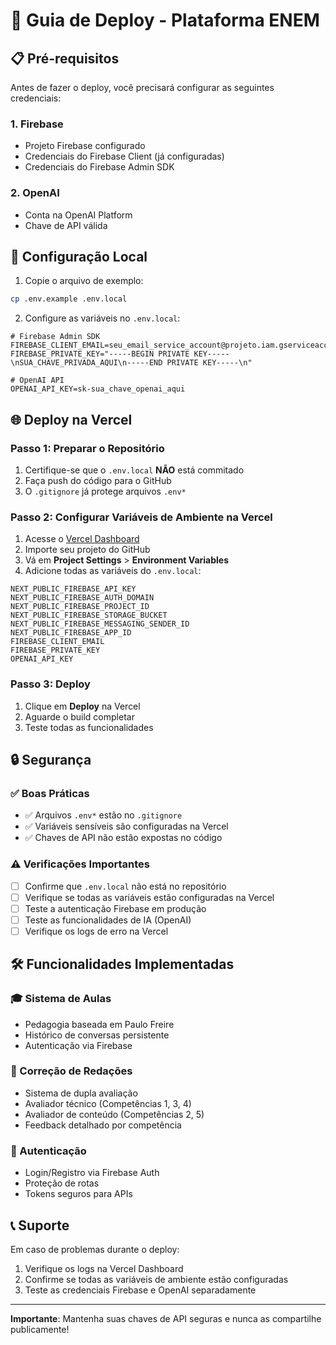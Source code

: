 # 🚀 Guia de Deploy - Plataforma ENEM

## 📋 Pré-requisitos

Antes de fazer o deploy, você precisará configurar as seguintes credenciais:

### 1. Firebase
- Projeto Firebase configurado
- Credenciais do Firebase Client (já configuradas)
- Credenciais do Firebase Admin SDK

### 2. OpenAI
- Conta na OpenAI Platform
- Chave de API válida

## 🔧 Configuração Local

1. Copie o arquivo de exemplo:
```bash
cp .env.example .env.local
```

2. Configure as variáveis no `.env.local`:
```env
# Firebase Admin SDK
FIREBASE_CLIENT_EMAIL=seu_email_service_account@projeto.iam.gserviceaccount.com
FIREBASE_PRIVATE_KEY="-----BEGIN PRIVATE KEY-----\nSUA_CHAVE_PRIVADA_AQUI\n-----END PRIVATE KEY-----\n"

# OpenAI API
OPENAI_API_KEY=sk-sua_chave_openai_aqui
```

## 🌐 Deploy na Vercel

### Passo 1: Preparar o Repositório
1. Certifique-se que o `.env.local` **NÃO** está commitado
2. Faça push do código para o GitHub
3. O `.gitignore` já protege arquivos `.env*`

### Passo 2: Configurar Variáveis de Ambiente na Vercel
1. Acesse o [Vercel Dashboard](https://vercel.com/dashboard)
2. Importe seu projeto do GitHub
3. Vá em **Project Settings** > **Environment Variables**
4. Adicione todas as variáveis do `.env.local`:

```
NEXT_PUBLIC_FIREBASE_API_KEY
NEXT_PUBLIC_FIREBASE_AUTH_DOMAIN
NEXT_PUBLIC_FIREBASE_PROJECT_ID
NEXT_PUBLIC_FIREBASE_STORAGE_BUCKET
NEXT_PUBLIC_FIREBASE_MESSAGING_SENDER_ID
NEXT_PUBLIC_FIREBASE_APP_ID
FIREBASE_CLIENT_EMAIL
FIREBASE_PRIVATE_KEY
OPENAI_API_KEY
```

### Passo 3: Deploy
1. Clique em **Deploy** na Vercel
2. Aguarde o build completar
3. Teste todas as funcionalidades

## 🔒 Segurança

### ✅ Boas Práticas
- ✅ Arquivos `.env*` estão no `.gitignore`
- ✅ Variáveis sensíveis são configuradas na Vercel
- ✅ Chaves de API não estão expostas no código

### ⚠️ Verificações Importantes
- [ ] Confirme que `.env.local` não está no repositório
- [ ] Verifique se todas as variáveis estão configuradas na Vercel
- [ ] Teste a autenticação Firebase em produção
- [ ] Teste as funcionalidades de IA (OpenAI)
- [ ] Verifique os logs de erro na Vercel

## 🛠️ Funcionalidades Implementadas

### 🎓 Sistema de Aulas
- Pedagogia baseada em Paulo Freire
- Histórico de conversas persistente
- Autenticação via Firebase

### 📝 Correção de Redações
- Sistema de dupla avaliação
- Avaliador técnico (Competências 1, 3, 4)
- Avaliador de conteúdo (Competências 2, 5)
- Feedback detalhado por competência

### 🔐 Autenticação
- Login/Registro via Firebase Auth
- Proteção de rotas
- Tokens seguros para APIs

## 📞 Suporte

Em caso de problemas durante o deploy:
1. Verifique os logs na Vercel Dashboard
2. Confirme se todas as variáveis de ambiente estão configuradas
3. Teste as credenciais Firebase e OpenAI separadamente

---

**Importante**: Mantenha suas chaves de API seguras e nunca as compartilhe publicamente!